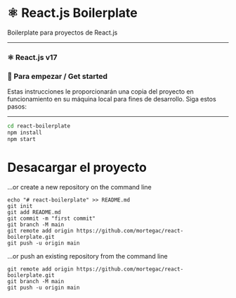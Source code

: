 
# ⚛️ React.js Boilerplate
Boilerplate para proyectos de React.js

------------

### ⚛ React.js v17


### 🚀 Para empezar / Get started
Estas instrucciones le proporcionarán una copia del proyecto en funcionamiento en su máquina local para fines de desarrollo. Siga estos pasos:

------------

```bash
cd react-boilerplate
npm install
npm start
```

# Desacargar el proyecto

…or create a new repository on the command line
```
echo "# react-boilerplate" >> README.md
git init
git add README.md
git commit -m "first commit"
git branch -M main
git remote add origin https://github.com/mortegac/react-boilerplate.git
git push -u origin main
```

…or push an existing repository from the command line
```
git remote add origin https://github.com/mortegac/react-boilerplate.git
git branch -M main
git push -u origin main
```